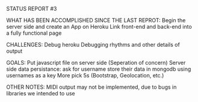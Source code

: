 STATUS REPORT #3

WHAT HAS BEEN ACCOMPLISHED SINCE THE LAST REPROT:
Begin the server side and create an App on Heroku
Link front-end and back-end into a fully functional page


CHALLENGES:
Debug heroku
Debugging rhythms and other details of output


GOALS:
Put javascript file on server side (Seperation of concern)
Server side data persistance: ask for username
store their data in mongodb using usernames as a key
More pick 5s (Bootstrap, Geolocation, etc.)


OTHER NOTES:
MIDI output may not be implemented, due to bugs in libraries we intended to use







